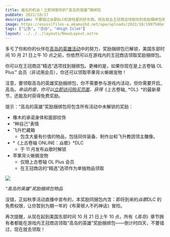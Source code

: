 ```yaml
---
title: 最后的机会！立即领取你的“高岛的英雄”捆绑包
pubDate: 2022/10/17
description: 不要错过焱歌DLC和游戏里的好东西，现在就去王冠商店领取你的奖励捆绑包吧！
image: https://esosslfiles-a.akamaihd.net/ape/uploads/2022/10/1907586efd90f2a7752c1ceb0e1c7bec.jpg
tags: ["公告", "活动", "《High Isle》"]
layout: ../../../layouts/NewsLayout.astro
---
```


多亏了你和你的伙伴在[高岛的英雄活动](/news/post/62811)中的努力，奖励捆绑包已解锁，美国东部时间 10 月 21 日上午 10
点之前，你依然可以在游戏内的王冠商店领取奖励捆绑包。

你可以在王冠商店“精选”选项找到捆绑包。更棒的是，如果你现在是上古卷轴 OL Plus™
会员（非试用会员），你还可以领取苹果背火蜥蜴宠物！

注意，要领取高岛的英雄奖励捆绑包，你不需要参与游戏内活动，但你需要开启_高岛。_幸运的是，你可以[立即访问购买页面](https://www.elderscrollsonline.com/cn/joinus)，获得_《上古卷轴_
*OL》*的最新章节，还能及时获得免费奖励。

提示：“高岛的英雄”奖励捆绑包将包含所有活动中未解锁的奖励：

- 橡木的承诺身体和面部纹饰
- “种自己”表情
- 飞升贮藏箱
  - 包含大量有价值的物品，包括同伴装备、制作台和飞升教团领主雕像。
- *《上古卷轴 ONLINE：焱歌》*DLC
  - 于 11 月发布焱歌时解锁
- 苹果背火蜥蜴宠物
  - 仅限上古卷轴 OL Plus 会员
  - 在王冠商店的“精选”选项作为单独物品领取

![](https://esosslfiles-a.akamaihd.net/ape/uploads/2022/09/532ccc61d63ee625f64fa8ac2a7acc18.jpg)

_“高岛的英雄”奖励捆绑包物品_

没错，正如秋季活动直播中宣布的，本奖励同捆包内含：即将到来的*焱歌*DLC
的免费权限，让你暂别为期一年的《布莱顿人不朽神话》冒险。

再次提醒，从现在起到美国东部时间 10 月 21 日上午 10
点，所有《_高岛_》章节拥有者都能在游戏内王冠商店领取“高岛的英雄”奖励捆绑包——倒计时四天，不要错过，现在就去领取！
